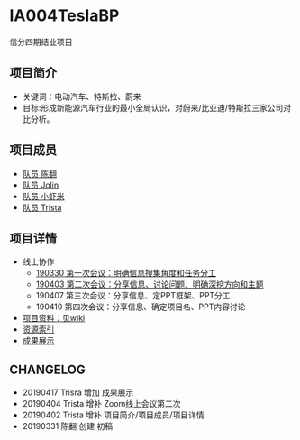 # IA004TeslaBP
信分四期结业项目

## 项目简介
- 关键词：电动汽车、特斯拉、蔚来
- 目标:形成新能源汽车行业的最小全局认识，对蔚来/比亚迪/特斯拉三家公司对比分析。
## 项目成员
- [队员 陈翻](https://github.com/JesseLivingston) 
- [队员 Jolin](https://github.com/jolinzhao716?tab=overview&from=2019-05-01&to=2019-05-06)
- [队员 小虾米](https://github.com/zhangzixin1)
- [队员 Trista](https://github.com/i-trista) 

## 项目详情
- 线上协作
  - [190330 第一次会议：明确信息搜集角度和任务分工](Contents/Review1.md)
  - [190403 第二次会议：分享信息、讨论问题、明确深挖方向和主题](Contents/Review2.md)
  - 190407 第三次会议：分享信息、定PPT框架、PPT分工
  - 190410 第四次会议：分享信息、确定项目名、PPT内容讨论
- [项目资料：见wiki](https://github.com/i-trista/IA004TeslaBP/wiki)
- [资源索引](Contents/Awesome-list.md)
- [成果展示](https://github.com/i-trista/IA004TeslaBP/blob/master/%E7%9C%8B%E5%90%84%E8%B7%AF%E8%B1%AA%E6%9D%B0%E9%A3%8E%E9%A9%B0%E7%94%B5%E6%8E%A3%EF%BC%8C%E9%97%AE%E5%85%AB%E6%96%B9%E8%AF%B8%E4%BE%AF%E8%B0%81%E9%A2%86%E9%A3%8E%E9%AA%9A%EF%BC%9F-%E6%96%B0%E8%83%BD%E6%BA%90%E6%B1%BD%E8%BD%A6%E8%A1%8C%E4%B8%9A%E6%9C%80%E5%B0%8F%E5%85%A8%E5%B1%80%E8%AE%A4%E8%AF%86.pdf)

  
## CHANGELOG
- 20190417 Trisra 增加 成果展示
- 20190404 Trista 增补 Zoom线上会议第二次
- 20190402 Trista 增补 项目简介/项目成员/项目详情
- 20190331 陈翻 创建 初稿



